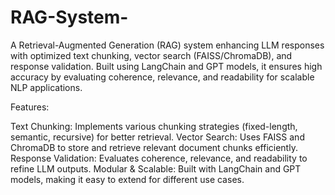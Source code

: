 # RAG-System-
A Retrieval-Augmented Generation (RAG) system enhancing LLM responses with optimized text chunking, vector search (FAISS/ChromaDB), and response validation. Built using LangChain and GPT models, it ensures high accuracy by evaluating coherence, relevance, and readability for scalable NLP applications.


Features:


Text Chunking: Implements various chunking strategies (fixed-length, semantic, recursive) for better retrieval.
Vector Search: Uses FAISS and ChromaDB to store and retrieve relevant document chunks efficiently.
Response Validation: Evaluates coherence, relevance, and readability to refine LLM outputs.
Modular & Scalable: Built with LangChain and GPT models, making it easy to extend for different use cases.
